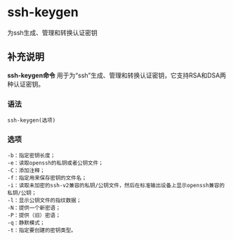 #  ssh-keygen

为ssh生成、管理和转换认证密钥

##  补充说明

**ssh-keygen命令** 用于为“ssh”生成、管理和转换认证密钥，它支持RSA和DSA两种认证密钥。

###  语法

    
    
    ssh-keygen(选项)
    

###  选项

    
    
    -b：指定密钥长度；
    -e：读取openssh的私钥或者公钥文件；
    -C：添加注释；
    -f：指定用来保存密钥的文件名；
    -i：读取未加密的ssh-v2兼容的私钥/公钥文件，然后在标准输出设备上显示openssh兼容的私钥/公钥；
    -l：显示公钥文件的指纹数据；
    -N：提供一个新密语；
    -P：提供（旧）密语；
    -q：静默模式；
    -t：指定要创建的密钥类型。
    


